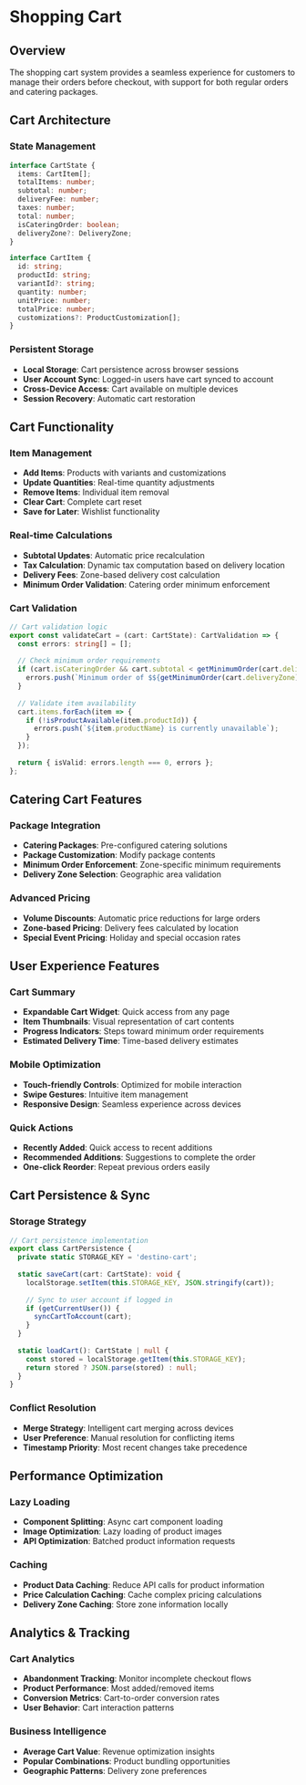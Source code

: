 # Shopping Cart

## Overview

The shopping cart system provides a seamless experience for customers to manage their orders before checkout, with support for both regular orders and catering packages.

## Cart Architecture

### State Management
```typescript
interface CartState {
  items: CartItem[];
  totalItems: number;
  subtotal: number;
  deliveryFee: number;
  taxes: number;
  total: number;
  isCateringOrder: boolean;
  deliveryZone?: DeliveryZone;
}

interface CartItem {
  id: string;
  productId: string;
  variantId?: string;
  quantity: number;
  unitPrice: number;
  totalPrice: number;
  customizations?: ProductCustomization[];
}
```

### Persistent Storage
- **Local Storage**: Cart persistence across browser sessions
- **User Account Sync**: Logged-in users have cart synced to account
- **Cross-Device Access**: Cart available on multiple devices
- **Session Recovery**: Automatic cart restoration

## Cart Functionality

### Item Management
- **Add Items**: Products with variants and customizations
- **Update Quantities**: Real-time quantity adjustments
- **Remove Items**: Individual item removal
- **Clear Cart**: Complete cart reset
- **Save for Later**: Wishlist functionality

### Real-time Calculations
- **Subtotal Updates**: Automatic price recalculation
- **Tax Calculation**: Dynamic tax computation based on delivery location
- **Delivery Fees**: Zone-based delivery cost calculation
- **Minimum Order Validation**: Catering order minimum enforcement

### Cart Validation
```typescript
// Cart validation logic
export const validateCart = (cart: CartState): CartValidation => {
  const errors: string[] = [];
  
  // Check minimum order requirements
  if (cart.isCateringOrder && cart.subtotal < getMinimumOrder(cart.deliveryZone)) {
    errors.push(`Minimum order of $${getMinimumOrder(cart.deliveryZone)} required for this delivery zone`);
  }
  
  // Validate item availability
  cart.items.forEach(item => {
    if (!isProductAvailable(item.productId)) {
      errors.push(`${item.productName} is currently unavailable`);
    }
  });
  
  return { isValid: errors.length === 0, errors };
};
```

## Catering Cart Features

### Package Integration
- **Catering Packages**: Pre-configured catering solutions
- **Package Customization**: Modify package contents
- **Minimum Order Enforcement**: Zone-specific minimum requirements
- **Delivery Zone Selection**: Geographic area validation

### Advanced Pricing
- **Volume Discounts**: Automatic price reductions for large orders
- **Zone-based Pricing**: Delivery fees calculated by location
- **Special Event Pricing**: Holiday and special occasion rates

## User Experience Features

### Cart Summary
- **Expandable Cart Widget**: Quick access from any page
- **Item Thumbnails**: Visual representation of cart contents
- **Progress Indicators**: Steps toward minimum order requirements
- **Estimated Delivery Time**: Time-based delivery estimates

### Mobile Optimization
- **Touch-friendly Controls**: Optimized for mobile interaction
- **Swipe Gestures**: Intuitive item management
- **Responsive Design**: Seamless experience across devices

### Quick Actions
- **Recently Added**: Quick access to recent additions
- **Recommended Additions**: Suggestions to complete the order
- **One-click Reorder**: Repeat previous orders easily

## Cart Persistence & Sync

### Storage Strategy
```typescript
// Cart persistence implementation
export class CartPersistence {
  private static STORAGE_KEY = 'destino-cart';
  
  static saveCart(cart: CartState): void {
    localStorage.setItem(this.STORAGE_KEY, JSON.stringify(cart));
    
    // Sync to user account if logged in
    if (getCurrentUser()) {
      syncCartToAccount(cart);
    }
  }
  
  static loadCart(): CartState | null {
    const stored = localStorage.getItem(this.STORAGE_KEY);
    return stored ? JSON.parse(stored) : null;
  }
}
```

### Conflict Resolution
- **Merge Strategy**: Intelligent cart merging across devices
- **User Preference**: Manual resolution for conflicting items
- **Timestamp Priority**: Most recent changes take precedence

## Performance Optimization

### Lazy Loading
- **Component Splitting**: Async cart component loading
- **Image Optimization**: Lazy loading of product images
- **API Optimization**: Batched product information requests

### Caching
- **Product Data Caching**: Reduce API calls for product information
- **Price Calculation Caching**: Cache complex pricing calculations
- **Delivery Zone Caching**: Store zone information locally

## Analytics & Tracking

### Cart Analytics
- **Abandonment Tracking**: Monitor incomplete checkout flows
- **Product Performance**: Most added/removed items
- **Conversion Metrics**: Cart-to-order conversion rates
- **User Behavior**: Cart interaction patterns

### Business Intelligence
- **Average Cart Value**: Revenue optimization insights
- **Popular Combinations**: Product bundling opportunities
- **Geographic Patterns**: Delivery zone preferences
